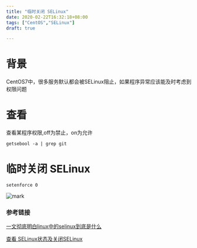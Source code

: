 ```yaml
---
title: "临时关闭 SELinux"
date: 2020-02-22T16:32:18+08:00
tags: ["CentOS","SELinux"]
draft: true 

---
```


# 背景

CentOS7中，很多服务默认都会被SELinux阻止，如果程序异常应该能及时考虑到权限问题


# 查看

查看某程序权限,off为禁止，on为允许

`getsebool -a | grep git`


# 临时关闭 SELinux

`setenforce 0` 

![mark](https://cdn.sguan.top/markdown/20190112/R9T7wHynmOQL.png?imageslim)

### 参考链接

[一文彻底明白linux中的selinux到底是什么](https://blog.csdn.net/yanjun821126/article/details/80828908)

[查看 SELinux状态及关闭SELinux](http://blog.51cto.com/bguncle/957315)